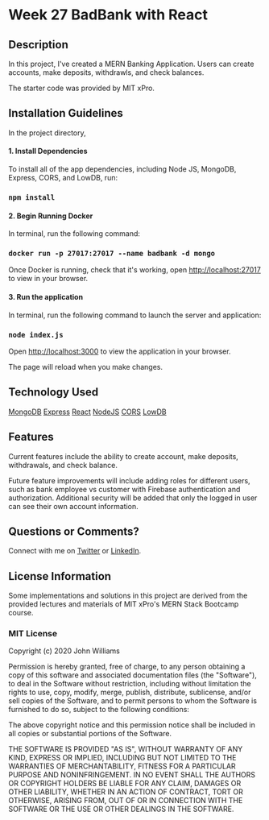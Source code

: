 # Week 27 BadBank with React

## Description

In this project, I've created a MERN Banking Application. Users can create accounts, make deposits, withdrawls, and check balances.

The starter code was provided by MIT xPro.

## Installation Guidelines

In the project directory,

#### 1. Install Dependencies

To install all of the app dependencies, including Node JS, MongoDB, Express, CORS, and LowDB, run:

### `npm install`

#### 2. Begin Running Docker

In terminal, run the following command:

### `docker run -p 27017:27017 --name badbank -d mongo`

Once Docker is running, check that it's working, open [http://localhost:27017](http://localhost:27017) to view in your browser. 

#### 3. Run the application 

In terminal, run the following command to launch the server and application: 

### `node index.js`

Open [http://localhost:3000](http://localhost:3000) to view the application in your browser.

The page will reload when you make changes.

## Technology Used

[MongoDB](https://www.mongodb.com/)
[Express](http://expressjs.com/)
[React](https://github.com/facebook/create-react-app)
[NodeJS](https://nodejs.org/en/)
[CORS](https://www.npmjs.com/package/cors)
[LowDB](https://www.npmjs.com/package/lowdb)

## Features

Current features include the ability to create account, make deposits, withdrawals, and check balance.

Future feature improvements will include adding roles for different users, such as bank employee vs customer with Firebase authentication and authorization. Additional security will be added that only the logged in user can see their own account information. 

## Questions or Comments?

Connect with me on [Twitter](https://twitter.com/kristinedugan) or [LinkedIn](https://linkedin.com/in/kristinedugan).

## License Information

Some implementations and solutions in this project are derived from the provided lectures and materials of MIT xPro's MERN Stack Bootcamp course.

### MIT License

Copyright (c) 2020 John Williams

Permission is hereby granted, free of charge, to any person obtaining a copy of this software and associated documentation files (the "Software"), to deal in the Software without restriction, including without limitation the rights to use, copy, modify, merge, publish, distribute, sublicense, and/or sell copies of the Software, and to permit persons to whom the Software is furnished to do so, subject to the following conditions:

The above copyright notice and this permission notice shall be included in all copies or substantial portions of the Software.

THE SOFTWARE IS PROVIDED "AS IS", WITHOUT WARRANTY OF ANY KIND, EXPRESS OR IMPLIED, INCLUDING BUT NOT LIMITED TO THE WARRANTIES OF MERCHANTABILITY, FITNESS FOR A PARTICULAR PURPOSE AND NONINFRINGEMENT. IN NO EVENT SHALL THE AUTHORS OR COPYRIGHT HOLDERS BE LIABLE FOR ANY CLAIM, DAMAGES OR OTHER LIABILITY, WHETHER IN AN ACTION OF CONTRACT, TORT OR OTHERWISE, ARISING FROM, OUT OF OR IN CONNECTION WITH THE SOFTWARE OR THE USE OR OTHER DEALINGS IN THE SOFTWARE.
